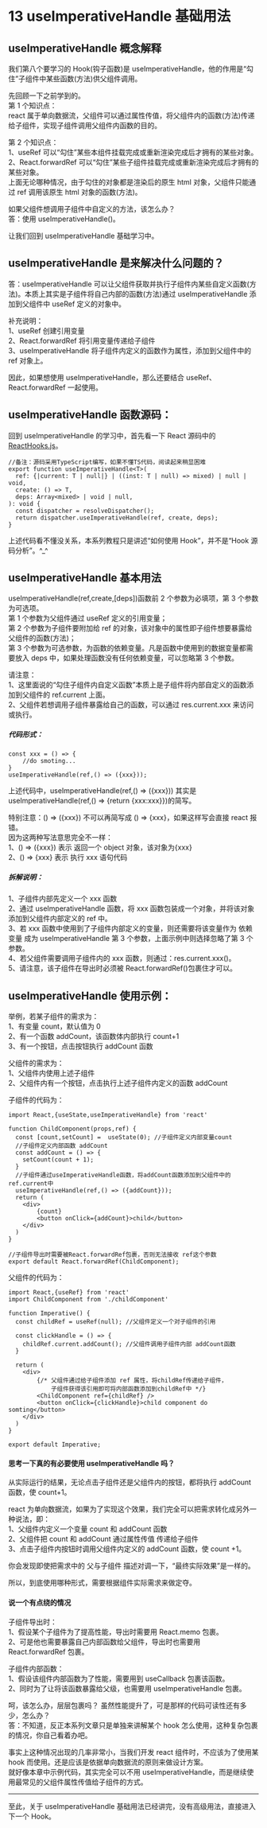 # 13 useImperativeHandle 基础用法

## useImperativeHandle 概念解释

我们第八个要学习的 Hook(钩子函数)是 useImperativeHandle，他的作用是“勾住”子组件中某些函数(方法)供父组件调用。

先回顾一下之前学到的。  
第 1 个知识点：  
react 属于单向数据流，父组件可以通过属性传值，将父组件内的函数(方法)传递给子组件，实现子组件调用父组件内函数的目的。

第 2 个知识点：  
1、useRef 可以“勾住”某些本组件挂载完成或重新渲染完成后才拥有的某些对象。  
2、React.forwardRef 可以“勾住”某些子组件挂载完成或重新渲染完成后才拥有的某些对象。  
上面无论哪种情况，由于勾住的对象都是渲染后的原生 html 对象，父组件只能通过 ref 调用该原生 html 对象的函数(方法)。

如果父组件想调用子组件中自定义的方法，该怎么办？  
答：使用 useImperativeHandle()。

让我们回到 useImperativeHandle 基础学习中。

## useImperativeHandle 是来解决什么问题的？

答：useImperativeHandle 可以让父组件获取并执行子组件内某些自定义函数(方法)。本质上其实是子组件将自己内部的函数(方法)通过 useImperativeHandle 添加到父组件中 useRef 定义的对象中。

补充说明：  
1、useRef 创建引用变量  
2、React.forwardRef 将引用变量传递给子组件  
3、useImperativeHandle 将子组件内定义的函数作为属性，添加到父组件中的 ref 对象上。

因此，如果想使用 useImperativeHandle，那么还要结合 useRef、React.forwardRef 一起使用。

## useImperativeHandle 函数源码：

回到 useImperativeHandle 的学习中，首先看一下 React 源码中的[ReactHooks.js](https://github.com/facebook/react/blob/master/packages/react/src/ReactHooks.js)。

    //备注：源码采用TypeScript编写，如果不懂TS代码，阅读起来稍显困难
    export function useImperativeHandle<T>(
      ref: {|current: T | null|} | ((inst: T | null) => mixed) | null | void,
      create: () => T,
      deps: Array<mixed> | void | null,
    ): void {
      const dispatcher = resolveDispatcher();
      return dispatcher.useImperativeHandle(ref, create, deps);
    }

上述代码看不懂没关系，本系列教程只是讲述“如何使用 Hook”，并不是“Hook 源码分析”。^\_^

## useImperativeHandle 基本用法

useImperativeHandle(ref,create,[deps])函数前 2 个参数为必填项，第 3 个参数为可选项。  
第 1 个参数为父组件通过 useRef 定义的引用变量；  
第 2 个参数为子组件要附加给 ref 的对象，该对象中的属性即子组件想要暴露给父组件的函数(方法)；  
第 3 个参数为可选参数，为函数的依赖变量。凡是函数中使用到的数据变量都需要放入 deps 中，如果处理函数没有任何依赖变量，可以忽略第 3 个参数。

请注意：  
1、这里面说的“勾住子组件内自定义函数”本质上是子组件将内部自定义的函数添加到父组件的 ref.current 上面。  
2、父组件若想调用子组件暴露给自己的函数，可以通过 res.current.xxx 来访问或执行。

##### 代码形式：

    const xxx = () => {
        //do smoting...
    }
    useImperativeHandle(ref,() => ({xxx}));

上述代码中，useImperativeHandle(ref,() => ({xxx})) 其实是 useImperativeHandle(ref,() => {return {xxx:xxx}})的简写。

特别注意：() => ({xxx}) 不可以再简写成 () => {xxx}，如果这样写会直接 react 报错。  
因为这两种写法意思完全不一样：  
1、() => ({xxx}) 表示 返回一个 object 对象，该对象为{xxx}  
2、() => {xxx} 表示 执行 xxx 语句代码

##### 拆解说明：

1、子组件内部先定义一个 xxx 函数  
2、通过 useImperativeHandle 函数，将 xxx 函数包装成一个对象，并将该对象添加到父组件内部定义的 ref 中。  
3、若 xxx 函数中使用到了子组件内部定义的变量，则还需要将该变量作为 依赖变量 成为 useImperativeHandle 第 3 个参数，上面示例中则选择忽略了第 3 个参数。  
4、若父组件需要调用子组件内的 xxx 函数，则通过：res.current.xxx()。  
5、请注意，该子组件在导出时必须被 React.forwardRef()包裹住才可以。

## useImperativeHandle 使用示例：

举例，若某子组件的需求为：  
1、有变量 count，默认值为 0  
2、有一个函数 addCount，该函数体内部执行 count+1  
3、有一个按钮，点击按钮执行 addCount 函数

父组件的需求为：  
1、父组件内使用上述子组件  
2、父组件内有一个按钮，点击执行上述子组件内定义的函数 addCount

子组件的代码为：

    import React,{useState,useImperativeHandle} from 'react'

    function ChildComponent(props,ref) {
      const [count,setCount] =  useState(0); //子组件定义内部变量count
      //子组件定义内部函数 addCount
      const addCount = () => {
        setCount(count + 1);
      }
      //子组件通过useImperativeHandle函数，将addCount函数添加到父组件中的ref.current中
      useImperativeHandle(ref,() => ({addCount}));
      return (
        <div>
            {count}
            <button onClick={addCount}>child</button>
        </div>
      )
    }

    //子组件导出时需要被React.forwardRef包裹，否则无法接收 ref这个参数
    export default React.forwardRef(ChildComponent);

父组件的代码为：

    import React,{useRef} from 'react'
    import ChildComponent from './childComponent'

    function Imperative() {
      const childRef = useRef(null); //父组件定义一个对子组件的引用

      const clickHandle = () => {
        childRef.current.addCount(); //父组件调用子组件内部 addCount函数
      }

      return (
        <div>
            {/* 父组件通过给子组件添加 ref 属性，将childRef传递给子组件，
                子组件获得该引用即可将内部函数添加到childRef中 */}
            <ChildComponent ref={childRef} />
            <button onClick={clickHandle}>child component do somting</button>
        </div>
      )
    }

    export default Imperative;

#### 思考一下真的有必要使用 useImperativeHandle 吗？

从实际运行的结果，无论点击子组件还是父组件内的按钮，都将执行 addCount 函数，使 count+1。

react 为单向数据流，如果为了实现这个效果，我们完全可以把需求转化成另外一种说法，即：  
1、父组件内定义一个变量 count 和 addCount 函数  
2、父组件把 count 和 addCount 通过属性传值 传递给子组件  
3、点击子组件内按钮时调用父组件内定义的 addCount 函数，使 count +1。

你会发现即使把需求中的 父与子组件 描述对调一下，“最终实际效果”是一样的。

所以，到底使用哪种形式，需要根据组件实际需求来做定夺。

#### 说一个有点绕的情况

子组件导出时：  
1、假设某个子组件为了提高性能，导出时需要用 React.memo 包裹。  
2、可是他也需要暴露自己内部函数给父组件，导出时也需要用 React.forwardRef 包裹。

子组件内部函数：  
1、假设该组件内部函数为了性能，需要用到 useCallback 包裹该函数。  
2、同时为了让将该函数暴露给父级，也需要用 useImperativeHandle 包裹。

呵，该怎么办，层层包裹吗？ 虽然性能提升了，可是那样的代码可读性还有多少，怎么办？  
答：不知道，反正本系列文章只是单独来讲解某个 hook 怎么使用，这种复杂包裹的情况，你自己看着办吧。

事实上这种情况出现的几率非常小，当我们开发 react 组件时，不应该为了使用某 hook 而使用。还是应该是依据单向数据流的原则来做设计方案。  
就好像本章中示例代码，其实完全可以不用 useImperativeHandle，而是继续使用最常见的父组件属性传值给子组件的方式。

---

至此，关于 useImperativeHandle 基础用法已经讲完，没有高级用法，直接进入下一个 Hook。
